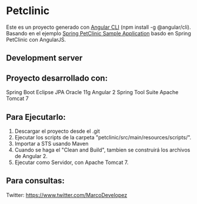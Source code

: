 # Petclinic

Este es un proyecto generado con [Angular CLI](https://github.com/angular/angular-cli) (npm install -g @angular/cli). Basando en el ejemplo [Spring PetClinic Sample Application](https://github.com/singularity-sg/spring-petclinic) basdo en Spring PetClinic con AngularJS.

## Development server

## Proyecto desarrollado con:
Spring Boot
Eclipse JPA
Oracle 11g
Angular 2
Spring Tool Suite
Apache Tomcat 7

## Para Ejecutarlo:
1. Descargar el proyecto desde el .git
2. Ejecutar los scripts de la carpeta "petclinic/src/main/resources/scripts/".
3. Importar a STS usando Maven
4. Cuando se haga el "Clean and Build", tambien se construirá los archivos de Angular 2.
5. Ejecutar como Servidor, con Apache Tomcat 7.

## Para consultas:
Twitter: https://www.twitter.com/MarcoDevelopez
